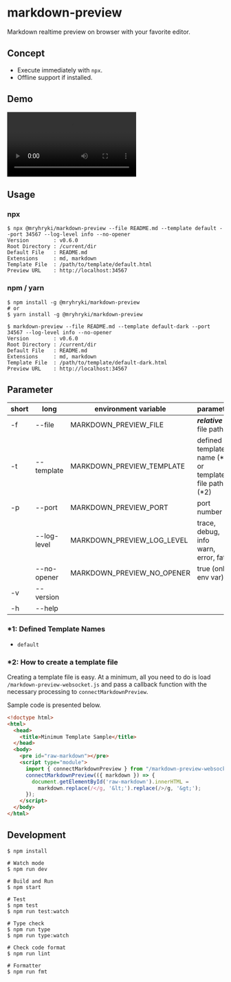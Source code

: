 # markdown-preview

Markdown realtime preview on browser with your favorite editor.

## Concept

- Execute immediately with `npx`.
- Offline support if installed.

## Demo

<video 
  style="max-width: 100%; object-fit: contain;"
  src="https://github.com/mryhryki/markdown-preview/assets/12733897/8c7afd39-4d02-4e9a-b84f-863f11630e6b"
  controls></video>

## Usage

### npx

```shell
$ npx @mryhryki/markdown-preview --file README.md --template default --port 34567 --log-level info --no-opener
Version        : v0.6.0
Root Directory : /current/dir
Default File   : README.md
Extensions     : md, markdown
Template File  : /path/to/template/default.html
Preview URL    : http://localhost:34567
```

### npm / yarn

```shell
$ npm install -g @mryhryki/markdown-preview
# or
$ yarn install -g @mryhryki/markdown-preview

$ markdown-preview --file README.md --template default-dark --port 34567 --log-level info --no-opener
Version        : v0.6.0
Root Directory : /current/dir
Default File   : README.md
Extensions     : md, markdown
Template File  : /path/to/template/default-dark.html
Preview URL    : http://localhost:34567
```

## Parameter

| short | long        | environment variable       | parameter                                             | required | default   |
|-------|-------------|----------------------------|-------------------------------------------------------|----------|-----------|
| -f    | --file      | MARKDOWN_PREVIEW_FILE      | ***relative*** file path                              | no       | README.md |
| -t    | --template  | MARKDOWN_PREVIEW_TEMPLATE  | defined template name (*1) or template file path (*2) | no       | default   |
| -p    | --port      | MARKDOWN_PREVIEW_PORT      | port number                                           | no       | 34567     |
|       | --log-level | MARKDOWN_PREVIEW_LOG_LEVEL | trace, debug, info<br>warn, error, fatal              | no       | info      |
|       | --no-opener | MARKDOWN_PREVIEW_NO_OPENER | true (only env var)                                   | no       |           |
| -v    | --version   |                            |                                                       | no       |           |
| -h    | --help      |                            |                                                       | no       |           |

### *1: Defined Template Names

- `default`

### *2: How to create a template file

Creating a template file is easy.
At a minimum, all you need to do is load `/markdown-preview-websocket.js` and pass a callback function with the necessary processing to `connectMarkdownPreview`.

Sample code is presented below.

```html
<!doctype html>
<html>
  <head>
    <title>Minimum Template Sample</title>
  </head>
  <body>
    <pre id="raw-markdown"></pre>
    <script type="module">
      import { connectMarkdownPreview } from "/markdown-preview-websocket.js";
      connectMarkdownPreview(({ markdown }) => {
        document.getElementById('raw-markdown').innerHTML =
          markdown.replace(/</g, '&lt;').replace(/>/g, '&gt;');
      });
    </script>
  </body>
</html>
```

## Development

```shell
$ npm install

# Watch mode
$ npm run dev

# Build and Run
$ npm start

# Test
$ npm test
$ npm run test:watch

# Type check
$ npm run type
$ npm run type:watch

# Check code format
$ npm run lint

# Formatter
$ npm run fmt
```
